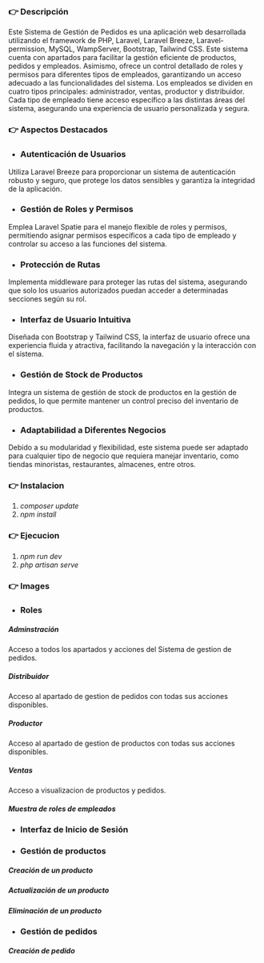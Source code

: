 ### 👉 Descripción

Este Sistema de Gestión de Pedidos es una aplicación web desarrollada utilizando el framework de PHP, Laravel, Laravel Breeze, Laravel-permission, MySQL, WampServer, Bootstrap, Tailwind CSS. Este sistema cuenta con apartados para facilitar la gestión eficiente de productos, pedidos y empleados. Asimismo, ofrece un control detallado de roles y permisos para diferentes tipos de empleados, garantizando un acceso adecuado a las funcionalidades del sistema. Los empleados se dividen en cuatro tipos principales: administrador, ventas, productor y distribuidor. Cada tipo de empleado tiene acceso específico a las distintas áreas del sistema, asegurando una experiencia de usuario personalizada y segura.

### 👉 Aspectos Destacados
+ ### Autenticación de Usuarios
Utiliza Laravel Breeze para proporcionar un sistema de autenticación robusto y seguro, que protege los datos sensibles y garantiza la integridad de la aplicación.

+ ### Gestión de Roles y Permisos
Emplea Laravel Spatie para el manejo flexible de roles y permisos, permitiendo asignar permisos específicos a cada tipo de empleado y controlar su acceso a las funciones del sistema.

+ ### Protección de Rutas
Implementa middleware para proteger las rutas del sistema, asegurando que solo los usuarios autorizados puedan acceder a determinadas secciones según su rol.

+ ### Interfaz de Usuario Intuitiva
Diseñada con Bootstrap y Tailwind CSS, la interfaz de usuario ofrece una experiencia fluida y atractiva, facilitando la navegación y la interacción con el sistema.

+ ### Gestión de Stock de Productos
Integra un sistema de gestión de stock de productos en la gestión de pedidos, lo que permite mantener un control preciso del inventario de productos.

+ ### Adaptabilidad a Diferentes Negocios
Debido a su modularidad y flexibilidad, este sistema puede ser adaptado para cualquier tipo de negocio que requiera manejar inventario, como tiendas minoristas, restaurantes, almacenes, entre otros.

### 👉 Instalacion

1. *composer update*
2. *npm install*

### 👉 Ejecucion

1. *npm run dev*
2. *php artisan serve*

### 👉 Images

+ ### Roles
##### Adminstración
Acceso a todos los apartados y acciones del Sistema de gestion de pedidos.


##### Distribuidor
Acceso al apartado de gestion de pedidos con todas sus acciones disponibles.




##### Productor
Acceso al apartado de gestion de productos con todas sus acciones disponibles.

##### Ventas
Acceso a visualizacion de productos y pedidos.

##### Muestra de roles de empleados


+ ### Interfaz de Inicio de Sesión


+ ### Gestión de productos

##### Creación de un producto


##### Actualización de un producto

##### Eliminación de un producto

+ ### Gestión de pedidos

##### Creación de pedido


